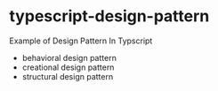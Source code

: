 # typescript-design-pattern
Example of Design Pattern In Typscript

- behavioral design pattern
- creational design pattern
- structural design pattern
